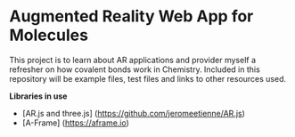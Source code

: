 # Augmented Reality Web App for Molecules
This project is to learn about AR applications and provider myself a refresher on how covalent bonds work in Chemistry. Included in this repository will be example files, test files and links to other resources used.

**Libraries in use**
* [AR.js and three.js] (https://github.com/jeromeetienne/AR.js)
* [A-Frame] (https://aframe.io)